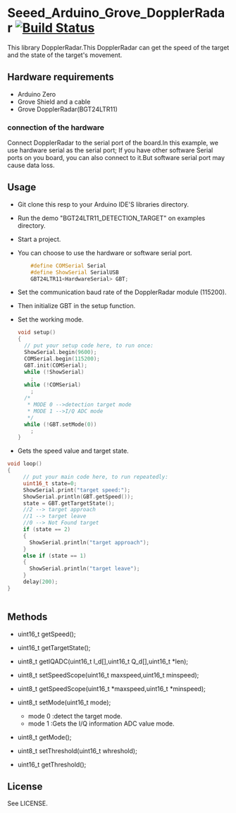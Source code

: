 # Seeed_Arduino_Grove_DopplerRadar  [![Build Status](https://travis-ci.com/Seeed-Studio/Seeed_Arduino_DopplerRadar.svg?branch=master)](https://travis-ci.com/Seeed-Studio/Seeed_Arduino_DopplerRadar)

This library  DopplerRadar.This DopplerRadar can get the speed of the target and the state of the target's movement.

## Hardware requirements

- Arduino Zero
- Grove Shield and a cable
- Grove DopplerRadar(BGT24LTR11)

### connection of the hardware


Connect DopplerRadar to the serial port of the board.In this example, we use hardware serial as the serial port; If you have other software Serial ports on you board, you can also connect to it.But software serial port may cause data loss.

## Usage

- Git clone this resp to your Arduino IDE'S libraries directory.

- Run the demo "BGT24LTR11_DETECTION_TARGET" on examples directory.

- Start a project.  

- You can choose to use the hardware or software serial port.
  ```c++
      #define COMSerial Serial
      #define ShowSerial SerialUSB
      GBT24LTR11<HardwareSerial> GBT;
  ```

- Set the communication baud rate of the DopplerRadar module (115200).

- Then initialize GBT in the setup function.

- Set the working mode.
  ```c++
  void setup()
  {
    // put your setup code here, to run once:
    ShowSerial.begin(9600);
    COMSerial.begin(115200);
    GBT.init(COMSerial);
    while (!ShowSerial)
      ;
    while (!COMSerial)
      ;
    /*
     * MODE 0 -->detection target mode
     * MODE 1 -->I/Q ADC mode
     */
    while (!GBT.setMode(0))
      ;
  }
  
  ```
- Gets the speed value and target state.
```c++
void loop()
{
	 // put your main code here, to run repeatedly:
	 uint16_t state=0;
	 ShowSerial.print("target speed:");
	 ShowSerial.println(GBT.getSpeed());
	 state = GBT.getTargetState();
	 //2 --> target approach
	 //1 --> target leave
	 //0 --> Not Found target
	 if (state == 2)
	 {
	   ShowSerial.println("target approach");
	 }
	 else if (state == 1)
	 {
	   ShowSerial.println("target leave");
	 }
	 delay(200);
}
	
 ```

## Methods

- uint16_t getSpeed();

- uint16_t getTargetState();

- uint8_t getIQADC(uint16_t I_d[],uint16_t Q_d[],uint16_t *len);

- uint8_t setSpeedScope(uint16_t maxspeed,uint16_t minspeed);

- uint8_t getSpeedScope(uint16_t *maxspeed,uint16_t *minspeed);

- uint8_t setMode(uint16_t mode);
	- mode 0 :detect the target mode.
	- mode 1 :Gets the I/Q information ADC value mode.

	
- uint8_t getMode();

- uint8_t setThreshold(uint16_t whreshold);

- uint16_t getThreshold();

## License

See LICENSE.

